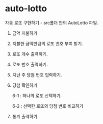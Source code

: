 # auto-lotto
자동 로또 구현하기 - src폴더 안의 AutoLotto 파일.

1. 금액 지불하기

2. 지불한 금액만큼의 로또 번호 부여 받기.

3. 로또 개수 출력하기.

4. 로또 번호 출력하기.

5. 지난 주 당첨 번호 입력하기.

6. 당첨 확인하기

	6-1 : 하나의 로또 선택하기.
  
	6-2 : 선택한 로또와 당첨 번호 비교하기
  
 7. 통계 출력하기.

